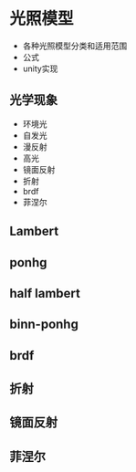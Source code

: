 # 光照模型
- 各种光照模型分类和适用范围
- 公式
- unity实现

## 光学现象
- 环境光
- 自发光
- 漫反射
- 高光
- 镜面反射
- 折射
- brdf
- 菲涅尔

## Lambert

## ponhg

## half lambert

## binn-ponhg

## brdf

## 折射

## 镜面反射

## 菲涅尔